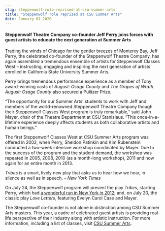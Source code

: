 ```yaml
---
slug: steppenwolf-role-reprised-at-csu-summer-arts
title: "Steppenwolf role reprised at CSU Summer Arts"
date: January 01 2020
---
```


 
<h4>
  Steppenwolf Theatre Company co-founder Jeff Perry joins forces with guest
  artists to educate the next generation at Summer Arts
</h4>
<p>
  Trading the winds of Chicago for the gentler breezes of Monterey Bay, Jeff
  Perry, the celebrated co-founder of the Steppenwolf Theatre Company, has again
  assembled a tremendous ensemble of artists for Steppenwolf Classes West –
  instructing, engaging and inspiring the next generation of artists enrolled in
  California State University Summer Arts.
</p>
<p>
  Perry brings tremendous performance experience as a member of Tony
  award-winning casts of <em>August: Osage County</em> and
  <em>The Grapes of Wrath</em>. <em>August: Osage County</em> also secured a
  Pulitzer Prize.
</p>
<p>
  “The opportunity for our Summer Arts’ students to work with Jeff and members
  of the world-renowned Steppenwolf Theatre Company though their Steppenwolf
  Classes West program is truly remarkable,” said John Mayer, chair of the
  Theatre Department at CSU Stanislaus. “This once-in-a-lifetime experience
  deeply affects students as both collaborative artists and human beings.”
</p>
<p>
  The first Steppenwolf Classes West at CSU Summer Arts program was offered in
  2002, when Perry, Sheldon Patinkin and Kim Rubenstein conducted a two-week
  intensive workshop coordinated by Mayer. Due to the success of the program and
  the student demand, the workshop was repeated in 2005, 2008, 2010 (as a
  month-long workshop), 2011 and now again for an entire month in 2013.
</p>
<p>
  <em>Tribes</em> is a smart, lively new play that asks us to hear how we hear,
  in silence as well as in speech. – <em>New York Times</em>
</p>
<p>
  On July 24, the Steppenwolf program will present the play <em>Tribes</em>,
  starring Perry, which had
  <a
    href="https://theater.nytimes.com/2012/03/05/theater/reviews/tribes-by-nina-raines-at-the-barrow-street-theater.html?_r=2&amp;adxnnl=1&amp;adxnnlx=1373578403-Tjpo0TeR2B8l8DKVM6VIIg"
    >a wonderful run in New York in 2012</a
  >; and, on July 20, the classic play <em>Love Letters</em>, featuring Evelyn
  Carol Case and Mayer.
</p>
<p>
  The Steppenwolf co-founder is not alone in distinction among CSU Summer Arts
  masters. This year, a cadre of celebrated guest artists is providing real-life
  perspective of their industry along with artistic instruction. For more
  information, including a list of classes, visit
  <a href="https://www.csusummerarts.org">CSU Summer Arts</a>.
</p>
<p></p>
<p></p>
<p></p>
 
